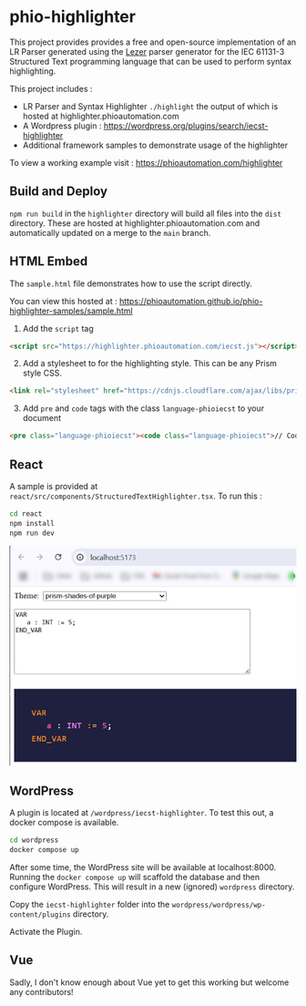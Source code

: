 # phio-highlighter

This project provides provides a free and open-source implementation of an LR Parser generated using the [Lezer](https://github.com/lezer-parser/generator) parser generator for the IEC 61131-3 Structured Text programming language that can be used to perform syntax highlighting.

This project includes :
- LR Parser and Syntax Highlighter `./highlight` the output of which is hosted at highlighter.phioautomation.com
- A Wordpress plugin : https://wordpress.org/plugins/search/iecst-highlighter
- Additional framework samples to demonstrate usage of the highlighter

To view a working example visit : https://phioautomation.com/highlighter

## Build and Deploy

`npm run build` in the `highlighter` directory will build all files into the `dist` directory. These are hosted at highlighter.phioautomation.com and automatically updated on a merge to the `main` branch.

## HTML Embed

The `sample.html` file demonstrates how to use the script directly.

You can view this hosted at : https://phioautomation.github.io/phio-highlighter-samples/sample.html

1. Add the `script` tag
```html
<script src="https://highlighter.phioautomation.com/iecst.js"></script>
```
2. Add a stylesheet to for the highlighting style. This can be any Prism style CSS.
```html
<link rel="stylesheet" href="https://cdnjs.cloudflare.com/ajax/libs/prism-themes/1.9.0/prism-vsc-dark-plus.min.css" />
```
3. Add `pre` and `code` tags with the class `language-phioiecst` to your document
```html
<pre class="language-phioiecst"><code class="language-phioiecst">// Code goes here</code></pre>
```

## React

A sample is provided at `react/src/components/StructuredTextHighlighter.tsx`. To run this :
```bash
cd react
npm install
npm run dev
```
![React Sample](/react/sample.png)

## WordPress

A plugin is located at `/wordpress/iecst-highlighter`. To test this out, a docker compose is available.

```bash
cd wordpress
docker compose up
```

After some time, the WordPress site will be available at localhost:8000. Running the `docker compose up` will
scaffold the database and then configure WordPress. This will result in a new (ignored) `wordpress` directory.

Copy the `iecst-highlighter` folder into the `wordpress/wordpress/wp-content/plugins` directory.

Activate the Plugin.

## Vue

Sadly, I don't know enough about Vue yet to get this working but welcome any contributors!

